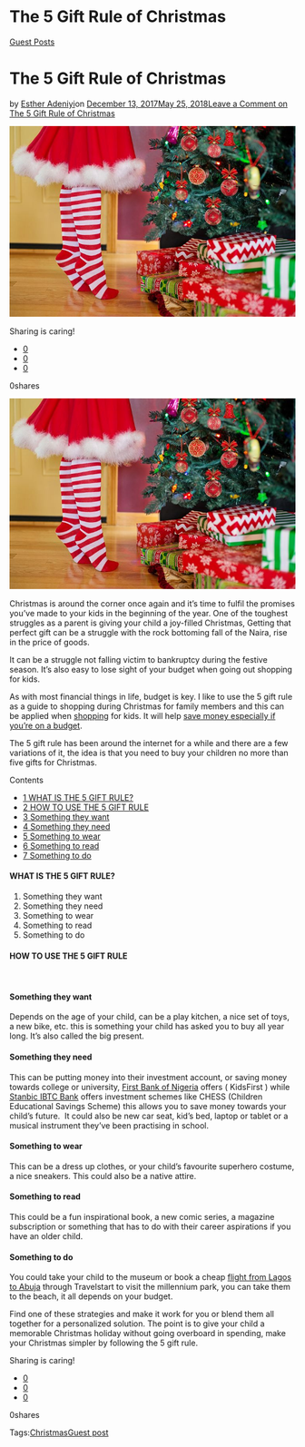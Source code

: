 # The 5 Gift Rule of Christmas

[Guest Posts](https://estheradeniyi.com/category/guest-posts/)
# The 5 Gift Rule of Christmas

by [Esther Adeniyi](https://estheradeniyi.com/author/esther-adeniyi/)on [December 13, 2017May 25, 2018](https://estheradeniyi.com/the-5-gift-rule-of-christmas/)[Leave a Comment on The 5 Gift Rule of Christmas](https://estheradeniyi.com/the-5-gift-rule-of-christmas/#respond)

![](images/decorating-christmas-tree-2999722__480.jpg)

Sharing is caring!

- [0](https://www.facebook.com/sharer/sharer.php?u=https%3A%2F%2Festheradeniyi.com%2Fthe-5-gift-rule-of-christmas%2F&amp;t=The%205%20Gift%20Rule%20of%20Christmas)
- [0](https://twitter.com/intent/tweet?text=The%205%20Gift%20Rule%20of%20Christmas&amp;url=https%3A%2F%2Festheradeniyi.com%2Fthe-5-gift-rule-of-christmas%2F)
- [0](#)

0shares

[![The 5 Gift Rule of Christmas](images/decorating-christmas-tree-2999722__480.jpg)](images/decorating-christmas-tree-2999722__480.jpg)

Christmas is around the corner once again and it&#x2019;s time to fulfil the promises you&#x2019;ve made to your kids in the beginning of the year. One of the toughest struggles as a parent is giving your child a joy-filled Christmas, Getting that perfect gift can be a struggle with the rock bottoming fall of the Naira, rise in the price of goods.

It can be a struggle not falling victim to bankruptcy during the festive season. It&#x2019;s also easy to lose sight of your budget when going out shopping for kids.

As with most financial things in life, budget is key. I like to use the 5 gift rule as a guide to shopping during Christmas for family members and this can be applied when [shopping](https://www.estheradeniyi.com/top-8-surefire-ways-to-shop-smarter-and) for kids. It will help [save money especially if you&#x2019;re on a budget](https://www.estheradeniyi.com/8-practical-ways-to-save-money-by).

The 5 gift rule has been around the internet for a while and there are a few variations of it, the idea is that you need to buy your children no more than five gifts for Christmas.

Contents

- [1 WHAT IS THE 5 GIFT RULE?](#WHAT_IS_THE_5_GIFT_RULE)
- [2 HOW TO USE THE 5 GIFT RULE](#HOW_TO_USE_THE_5_GIFT_RULE)
- [3 Something they want](#Something_they_want)
- [4 Something they need](#Something_they_need)
- [5 Something to wear](#Something_to_wear)
- [6 Something to read](#Something_to_read)
- [7 Something to do](#Something_to_do)

#### WHAT IS THE 5 GIFT RULE?

1. Something they want
 2. Something they need
 3. Something to wear
 4. Something to read
 5. Something to do

#### HOW TO USE THE 5 GIFT RULE

&#xA0;

#### Something they want

Depends on the age of your child, can be a play kitchen, a nice set of toys, a new bike, etc. this is something your child has asked you to buy all year long. It&#x2019;s also called the big present.

#### Something they need

This can be putting money into their investment account, or saving money towards college or university, [First Bank of Nigeria](https://www.firstbanknigeria.com/personal-banking/savings-accounts/kids-first/) offers ( KidsFirst ) while [Stanbic IBTC Bank](https://www.stanbicibtcbank.com/Nigeria/Individual/Saving-and-investing/CHESS) offers investment schemes like CHESS (Children Educational Savings Scheme) this allows you to save money towards your child&#x2019;s future. &#xA0;It could also be new car seat, kid&#x2019;s bed, laptop or tablet or a musical instrument they&#x2019;ve been practising in school.

#### Something to wear

This can be a dress up clothes, or your child&#x2019;s favourite superhero costume, a nice sneakers. This could also be a native attire.

#### Something to read

This could be a fun inspirational book, a new comic series, a magazine subscription or something that has to do with their career aspirations if you have an older child.

#### Something to do

You could take your child to the museum or book a cheap [flight from Lagos to Abuja](http://www.travelstart.com.ng/lp/cheap-flights-from-lagos-to-abuja) through Travelstart to visit the millennium park, you can take them to the beach, it all depends on your budget.

Find one of these strategies and make it work for you or blend them all together for a personalized solution. The point is to give your child a memorable Christmas holiday without going overboard in spending, make your Christmas simpler by following the 5 gift rule.

Sharing is caring!

- [0](https://www.facebook.com/sharer/sharer.php?u=https%3A%2F%2Festheradeniyi.com%2Fthe-5-gift-rule-of-christmas%2F&amp;t=The%205%20Gift%20Rule%20of%20Christmas)
- [0](https://twitter.com/intent/tweet?text=The%205%20Gift%20Rule%20of%20Christmas&amp;url=https%3A%2F%2Festheradeniyi.com%2Fthe-5-gift-rule-of-christmas%2F)
- [0](#)

0shares

Tags:[Christmas](https://estheradeniyi.com/tag/christmas/)[Guest post](https://estheradeniyi.com/tag/guest-post/)